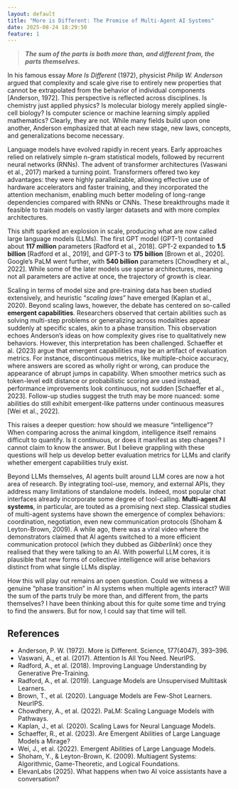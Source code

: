 ```yaml
---
layout: default
title: "More is Different: The Promise of Multi-Agent AI Systems"
date: 2025-08-24 18:29:50
feature: 1
---
```


> ***The sum of the parts is both more than, and different from, the parts themselves.***
> 

In his famous essay *More Is Different* (1972), physicist *Philip W. Anderson* argued that complexity and scale give rise to entirely new properties that cannot be extrapolated from the behavior of individual components [Anderson, 1972]. This perspective is reflected across disciplines. Is chemistry just applied physics? Is molecular biology merely applied single-cell biology? Is computer science or machine learning simply applied mathematics? Clearly, they are not. While many fields build upon one another, Anderson emphasized that at each new stage, new laws, concepts, and generalizations become necessary.

Language models have evolved rapidly in recent years. Early approaches relied on relatively simple n-gram statistical models, followed by recurrent neural networks (RNNs). The advent of transformer architectures (Vaswani et al., 2017) marked a turning point. Transformers offered two key advantages: they were highly parallelizable, allowing effective use of hardware accelerators and faster training, and they incorporated the attention mechanism, enabling much better modeling of long-range dependencies compared with RNNs or CNNs. These breakthroughs made it feasible to train models on vastly larger datasets and with more complex architectures.

This shift sparked an explosion in scale, producing what are now called large language models (LLMs). The first GPT model (GPT-1) contained about **117 million** parameters [Radford et al., 2018]. GPT-2 expanded to **1.5 billion** [Radford et al., 2019], and GPT-3 to **175 billion** [Brown et al., 2020]. Google’s PaLM went further, with **540 billion** parameters [Chowdhery et al., 2022]. While some of the later models use sparse architectures, meaning not all parameters are active at once, the trajectory of growth is clear.

Scaling in terms of model size and pre-training data has been studied extensively, and heuristic “*scaling laws*” have emerged (Kaplan et al., 2020). Beyond scaling laws, however, the debate has centered on so-called **emergent capabilities**. Researchers observed that certain abilities such as solving multi-step problems or generalizing across modalities appear suddenly at specific scales, akin to a phase transition. This observation echoes Anderson’s ideas on how complexity gives rise to qualitatively new behaviors. However, this interpretation has been challenged. Schaeffer et al. (2023) argue that emergent capabilities may be an artifact of evaluation metrics. For instance, discontinuous metrics, like multiple-choice accuracy, where answers are scored as wholly right or wrong, can produce the appearance of abrupt jumps in capability. When smoother metrics such as token-level edit distance or probabilistic scoring are used instead, performance improvements look continuous, not sudden [Schaeffer et al., 2023]. Follow-up studies suggest the truth may be more nuanced: some abilities do still exhibit emergent-like patterns under continuous measures [Wei et al., 2022].

This raises a deeper question: how should we measure “intelligence”? When comparing across the animal kingdom, intelligence itself remains difficult to quantify. Is it continuous, or does it manifest as step changes? I cannot claim to know the answer. But I believe grappling with these questions will help us develop better evaluation metrics for LLMs and clarify whether emergent capabilities truly exist.

Beyond LLMs themselves, AI agents built around LLM cores are now a hot area of research. By integrating tool-use, memory, and external APIs, they address many limitations of standalone models. Indeed, most popular chat interfaces already incorporate some degree of tool-calling. **Multi-agent AI systems**, in particular, are touted as a promising next step. Classical studies of multi-agent systems have shown the emergence of complex behaviors: coordination, negotiation, even new communication protocols (Shoham & Leyton-Brown, 2009). A while ago, there was a viral video where the demonstrators claimed that AI agents switched to a more efficient communication protocol (which they dubbed as *Gibberlink*) once they realised that they were talking to an AI. With powerful LLM cores, it is plausible that new forms of collective intelligence will arise behaviors distinct from what single LLMs display.

How this will play out remains an open question. Could we witness a genuine “phase transition” in AI systems when multiple agents interact? Will the sum of the parts truly be more than, and different from, the parts themselves? I have been thinking about this for quite some time and trying to find the answers. But for now, I could say that time will tell.

## **References**
- Anderson, P. W. (1972). More is Different. Science, 177(4047), 393–396.
- Vaswani, A., et al. (2017). Attention Is All You Need. NeurIPS.
- Radford, A., et al. (2018). Improving Language Understanding by Generative Pre-Training.
- Radford, A., et al. (2019). Language Models are Unsupervised Multitask Learners.
- Brown, T., et al. (2020). Language Models are Few-Shot Learners. NeurIPS.
- Chowdhery, A., et al. (2022). PaLM: Scaling Language Models with Pathways.
- Kaplan, J., et al. (2020). Scaling Laws for Neural Language Models.
- Schaeffer, R., et al. (2023). Are Emergent Abilities of Large Language Models a Mirage?
- Wei, J., et al. (2022). Emergent Abilities of Large Language Models.
- Shoham, Y., & Leyton-Brown, K. (2009). Multiagent Systems: Algorithmic, Game-Theoretic, and Logical Foundations.
- ElevanLabs (2025). What happens when two AI voice assistants have a conversation?
